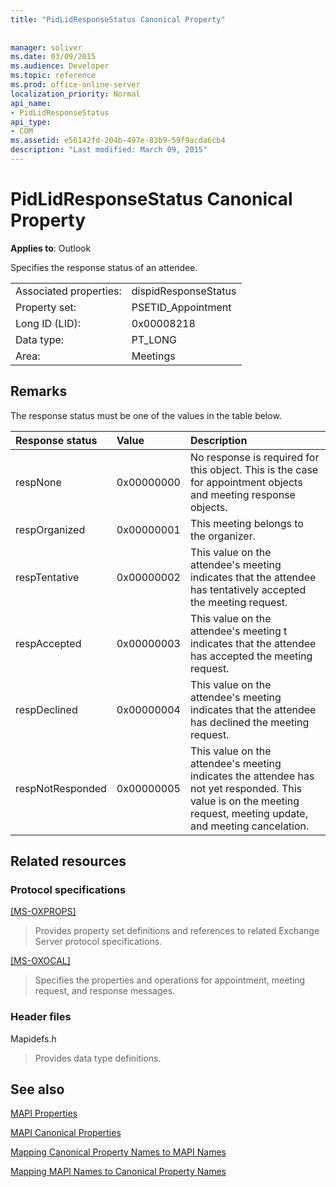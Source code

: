 ```yaml
---
title: "PidLidResponseStatus Canonical Property"
 
 
manager: soliver
ms.date: 03/09/2015
ms.audience: Developer
ms.topic: reference
ms.prod: office-online-server
localization_priority: Normal
api_name:
- PidLidResponseStatus
api_type:
- COM
ms.assetid: e56142fd-204b-497e-83b9-59f9acda6cb4
description: "Last modified: March 09, 2015"
---
```


# PidLidResponseStatus Canonical Property

  
  
**Applies to**: Outlook 
  
Specifies the response status of an attendee.
  
|||
|:-----|:-----|
|Associated properties:  <br/> |dispidResponseStatus  <br/> |
|Property set:  <br/> |PSETID_Appointment  <br/> |
|Long ID (LID):  <br/> |0x00008218  <br/> |
|Data type:  <br/> |PT_LONG  <br/> |
|Area:  <br/> |Meetings  <br/> |
   
## Remarks

The response status must be one of the values in the table below.
  
|**Response status**|**Value**|**Description**|
|:-----|:-----|:-----|
|respNone  <br/> |0x00000000  <br/> |No response is required for this object. This is the case for appointment objects and meeting response objects.  <br/> |
|respOrganized  <br/> |0x00000001  <br/> |This meeting belongs to the organizer.  <br/> |
|respTentative  <br/> |0x00000002  <br/> |This value on the attendee's meeting indicates that the attendee has tentatively accepted the meeting request.  <br/> |
|respAccepted  <br/> |0x00000003  <br/> |This value on the attendee's meeting t indicates that the attendee has accepted the meeting request.  <br/> |
|respDeclined  <br/> |0x00000004  <br/> |This value on the attendee's meeting indicates that the attendee has declined the meeting request.  <br/> |
|respNotResponded  <br/> |0x00000005  <br/> |This value on the attendee's meeting indicates the attendee has not yet responded. This value is on the meeting request, meeting update, and meeting cancelation.  <br/> |
   
## Related resources

### Protocol specifications

[[MS-OXPROPS]](http://msdn.microsoft.com/library/f6ab1613-aefe-447d-a49c-18217230b148%28Office.15%29.aspx)
  
> Provides property set definitions and references to related Exchange Server protocol specifications.
    
[[MS-OXOCAL]](http://msdn.microsoft.com/library/09861fde-c8e4-4028-9346-e7c214cfdba1%28Office.15%29.aspx)
  
> Specifies the properties and operations for appointment, meeting request, and response messages.
    
### Header files

Mapidefs.h
  
> Provides data type definitions.
    
## See also



[MAPI Properties](mapi-properties.md)
  
[MAPI Canonical Properties](mapi-canonical-properties.md)
  
[Mapping Canonical Property Names to MAPI Names](mapping-canonical-property-names-to-mapi-names.md)
  
[Mapping MAPI Names to Canonical Property Names](mapping-mapi-names-to-canonical-property-names.md)

